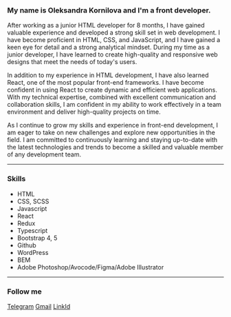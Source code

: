 ### My name is Oleksandra Kornilova and I'm a front developer. 
After working as a junior HTML developer for 8 months, I have gained valuable experience and developed a strong skill set in web development. I have become proficient in HTML, CSS, and JavaScript, and I have gained a keen eye for detail and a strong analytical mindset. During my time as a junior developer, I have learned to create high-quality and responsive web designs that meet the needs of today's users.

In addition to my experience in HTML development, I have also learned React, one of the most popular front-end frameworks. I have become confident in using React to create dynamic and efficient web applications. With my technical expertise, combined with excellent communication and collaboration skills, I am confident in my ability to work effectively in a team environment and deliver high-quality projects on time.

As I continue to grow my skills and experience in front-end development, I am eager to take on new challenges and explore new opportunities in the field. I am committed to continuously learning and staying up-to-date with the latest technologies and trends to become a skilled and valuable member of any development team. 

***
### Skills
+ HTML
+ CSS, SCSS
+ Javascript
+ React
+ Redux
+ Typescript
+ Bootstrap 4, 5
+ Github
+ WordPress
+ BEM
+ Adobe Photoshop/Avocode/Figma/Adobe Illustrator
***

### Follow me
[Telegram](https://t.me/kornilovaalex)
[Gmail](aleksandra.kopachovets.ne@gmail.com)
[LinkId](https://www.linkedin.com/in/oleksandra-kornilova-b54601207/)
